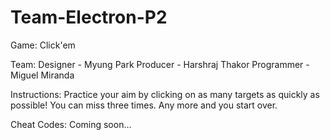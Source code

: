 # Team-Electron-P2

Game: Click'em

Team:
    Designer - Myung Park
    Producer - Harshraj Thakor
    Programmer - Miguel Miranda

Instructions:
    Practice your aim by clicking on as many targets as quickly as possible!
    You can miss three times. Any more and you start over.

Cheat Codes:
    Coming soon...